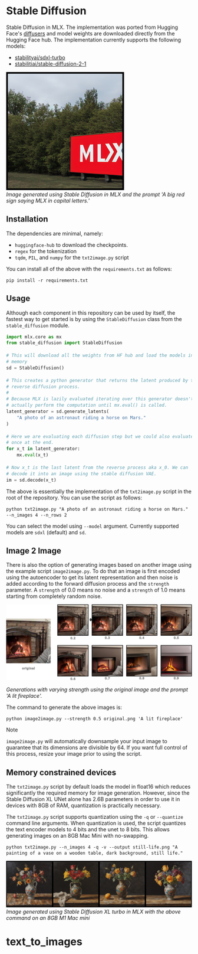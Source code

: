 Stable Diffusion
================

Stable Diffusion in MLX. The implementation was ported from Hugging Face's
[diffusers](https://huggingface.co/docs/diffusers/index) and model weights are
downloaded directly from the Hugging Face hub. The implementation currently
supports the following models:

- [stabilityai/sdxl-turbo](https://huggingface.co/stabilityai/sdxl-turbo)
- [stabilitiai/stable-diffusion-2-1](https://huggingface.co/stabilityai/stable-diffusion-2-1)

![out](generated-mlx.png)    
*Image generated using Stable Diffusion in MLX and the prompt 'A big red sign
saying MLX in capital letters.'*

Installation
------------

The dependencies are minimal, namely:

- `huggingface-hub` to download the checkpoints.
- `regex` for the tokenization
- `tqdm`, `PIL`, and `numpy` for the `txt2image.py` script

You can install all of the above with the `requirements.txt` as follows:

    pip install -r requirements.txt

Usage
------

Although each component in this repository can be used by itself, the fastest
way to get started is by using the `StableDiffusion` class from the `stable_diffusion`
module.

```python
import mlx.core as mx
from stable_diffusion import StableDiffusion

# This will download all the weights from HF hub and load the models in
# memory
sd = StableDiffusion()

# This creates a python generator that returns the latent produced by the
# reverse diffusion process.
#
# Because MLX is lazily evaluated iterating over this generator doesn't
# actually perform the computation until mx.eval() is called.
latent_generator = sd.generate_latents(
    "A photo of an astronaut riding a horse on Mars."
)

# Here we are evaluating each diffusion step but we could also evaluate
# once at the end.
for x_t in latent_generator:
    mx.eval(x_t)

# Now x_t is the last latent from the reverse process aka x_0. We can
# decode it into an image using the stable diffusion VAE.
im = sd.decode(x_t)
```

The above is essentially the implementation of the `txt2image.py` script in the
root of the repository. You can use the script as follows:


```shell
python txt2image.py "A photo of an astronaut riding a horse on Mars." --n_images 4 --n_rows 2
```

You can select the model using `--model` argument. Currently supported models
are `sdxl` (default) and `sd`.

Image 2 Image
-------------

There is also the option of generating images based on another image using the
example script `image2image.py`. To do that an image is first encoded using the
autoencoder to get its latent representation and then noise is added according
to the forward diffusion process and the `strength` parameter. A `strength` of
0.0 means no noise and a `strength` of 1.0 means starting from completely
random noise.

![image2image](im2im.png)    

*Generations with varying strength using the original image and the prompt 'A lit fireplace'.*

The command to generate the above images is:

```shell
python image2image.py --strength 0.5 original.png 'A lit fireplace'
```

> [!Note]
> `image2image.py` will automatically downsample your input image to guarantee
> that its dimensions are divisible by 64. If you want full control of this
> process, resize your image prior to using the script.

Memory constrained devices
--------------------------

The `txt2image.py` script by default loads the model in float16 which reduces
significantly the required memory for image generation. However, since the
Stable Diffusion XL UNet alone has 2.6B parameters in order to use it in
devices with 8GB of RAM, quantization is practically necessary.

The `txt2image.py` script supports quantization using the `-q` or `--quantize`
command line arguments. When quantization is used, the script quantizes the
text encoder models to 4 bits and the unet to 8 bits. This allows generating
images on an 8GB Mac Mini with no-swapping.

```
python txt2image.py --n_images 4 -q -v --output still-life.png "A painting of a vase on a wooden table, dark background, still life."
```

![painting](still-life.png)    
*Image generated using Stable Diffusion XL turbo in MLX with the above command on an 8GB M1 Mac mini*
# text_to_images
